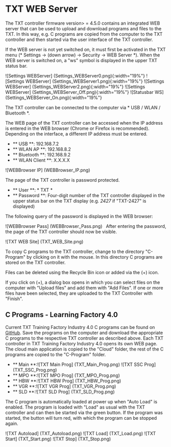 # TXT WEB Server
The TXT controller firmware version> = 4.5.0 contains an integrated WEB server that can be used to upload and download programs and files to the TXT. In this way, e.g. C programs are copied from the computer to the TXT controller and then started via the user interface of the TXT controller.

If the WEB server is not yet switched on, it must first be activated in the TXT menu (* Settings -> (down arrow) -> Security -> WEB Server *). When the WEB server is switched on, a "ws" symbol is displayed in the upper TXT status bar.

![Settings WEBServer] (Settings_WEBServer0.png){:width="19%"} ![Settings WEBServer] (Settings_WEBServer1.png){:width="19%"} ![Settings WEBServer] (Settings_WEBServer2.png){:width="19%"} ![Settings WEBServer] (Settings_WEBServer_Off.png){:width="19%"} ![Statusbar WS] (Settings_WEBServer_On.png){:width="19%"}

The TXT controller can be connected to the computer via * USB / WLAN / Bluetooth *.

The WEB page of the TXT controller can be accessed when the IP address is entered in the WEB browser (Chrome or Firefox is recommended). Depending on the interface, a different IP address must be entered.

* ** USB **: 192.168.7.2
* ** WLAN AP **: 192.168.8.2
* ** Bluetooth **: 192.168.9.2
* ** WLAN Client **: X.X.X.X

![WEBBrowser IP] (WEBBrowser_IP.png)

The page of the TXT controller is password protected.

* ** User **: * TXT *
* ** Password **: Four-digit number of the TXT controller displayed in the upper status bar on the TXT display (e.g. *2427* if "TXT-2427" is displayed)

The following query of the password is displayed in the WEB browser:

![WEBBrowser Pass] (WEBBrowser_Pass.png)
 
After entering the password, the page of the TXT controller should now be visible.

![TXT WEB Site] (TXT_WEB_Site.png)

To copy C programs to the TXT controller, change to the directory "C-Program" by clicking on it with the mouse. In this directory C programs are stored on the TXT controller.

Files can be deleted using the Recycle Bin icon or added via the (+) icon.

If you click on (+), a dialog box opens in which you can select files on the computer with "Upload files" and add them with "Add Files". If one or more files have been selected, they are uploaded to the TXT Controller with "Finish".

## C Programs - Learning Factory 4.0
Current TXT Training Factory Industry 4.0 C programs can be found on [GitHub](https://github.com/fischertechnik/txt_training_factory/tree/master/bin). Save the programs on the computer and download the appropriate C programs to the respective TXT controller as described above. Each TXT controller in TXT Training Factory Industry 4.0 opens its own WEB page. The cloud main application is copied to the "Cloud" folder, the rest of the C programs are copied to the "C-Program" folder.

* ** Main **:![TXT Main Prog] (TXT_Main_Prog.png) ![TXT SSC Prog] (TXT_SSC_Prog.png)
* ** MPO **:![TXT MPO Prog] (TXT_MPO_Prog.png)
* ** HBW **:![TXT HBW Prog] (TXT_HBW_Prog.png)
* ** VGR **:![TXT VGR Prog] (TXT_VGR_Prog.png)
* ** SLD **:![TXT SLD Prog] (TXT_SLD_Prog.png)

The C program is automatically loaded at power up when "Auto Load" is enabled. The program is loaded with "Load" as usual with the TXT controller and can then be started via the green button. If the program was started, the button will turn red, with which the program can be stopped again.

![TXT Autoload] (TXT_Autoload.png) ![TXT Load] (TXT_Load.png)
![TXT Start] (TXT_Start.png) ![TXT Stop] (TXT_Stop.png)
